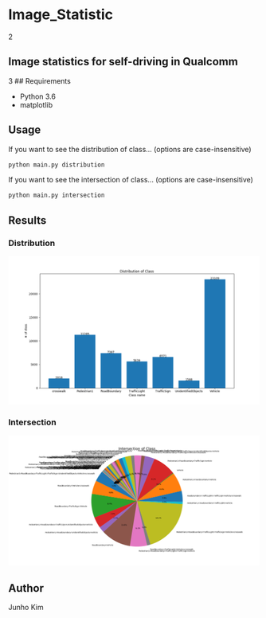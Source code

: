 # Image_Statistic
2
## Image statistics for self-driving in Qualcomm

3
​## Requirements
* Python 3.6
* matplotlib

## Usage
If you want to see the distribution of class... (options are case-insensitive)
```bash
python main.py distribution
```

If you want to see the intersection of class... (options are case-insensitive)
```bash
python main.py intersection
```

## Results
### Distribution
![Distribution](./assests/distribution.png)

### Intersection
![Intersection](./assests/intersection.png)

## Author
Junho Kim
